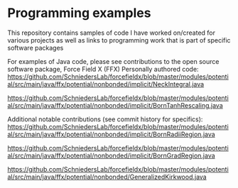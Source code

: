 # Programming examples

This repository contains samples of code I have worked on/created for various projects as well as links to programming work that is part of specific software packages


For examples of Java code, please see contributions to the open source software package, Force Field X (FFX)
Personally authored code:
https://github.com/SchniedersLab/forcefieldx/blob/master/modules/potential/src/main/java/ffx/potential/nonbonded/implicit/NeckIntegral.java

https://github.com/SchniedersLab/forcefieldx/blob/master/modules/potential/src/main/java/ffx/potential/nonbonded/implicit/BornTanhRescaling.java

Additional notable contributions (see commit history for specifics):
https://github.com/SchniedersLab/forcefieldx/blob/master/modules/potential/src/main/java/ffx/potential/nonbonded/implicit/BornRadiiRegion.java

https://github.com/SchniedersLab/forcefieldx/blob/master/modules/potential/src/main/java/ffx/potential/nonbonded/implicit/BornGradRegion.java

https://github.com/SchniedersLab/forcefieldx/blob/master/modules/potential/src/main/java/ffx/potential/nonbonded/GeneralizedKirkwood.java


